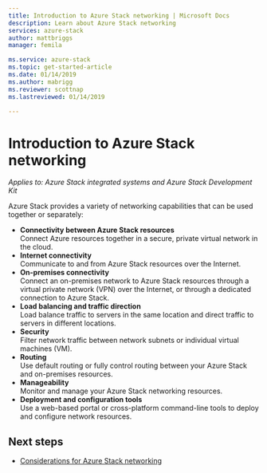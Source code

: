 ```yaml
---
title: Introduction to Azure Stack networking | Microsoft Docs
description: Learn about Azure Stack networking
services: azure-stack
author: mattbriggs
manager: femila

ms.service: azure-stack
ms.topic: get-started-article
ms.date: 01/14/2019
ms.author: mabrigg
ms.reviewer: scottnap
ms.lastreviewed: 01/14/2019

---
```

# Introduction to Azure Stack networking

*Applies to: Azure Stack integrated systems and Azure Stack Development Kit*

Azure Stack provides a variety of networking capabilities that can be used together or separately:

- **Connectivity between Azure Stack resources**  
    Connect Azure resources together in a secure, private virtual network in the cloud.
- **Internet connectivity**  
    Communicate to and from Azure Stack resources over the Internet.
- **On-premises connectivity**  
    Connect an on-premises network to Azure Stack resources through a virtual private network (VPN) over the Internet, or through a dedicated connection to Azure Stack.
- **Load balancing and traffic direction**  
    Load balance traffic to servers in the same location and direct traffic to servers in different locations.
- **Security**  
    Filter network traffic between network subnets or individual virtual machines (VM).
- **Routing**  
    Use default routing or fully control routing between your Azure Stack and on-premises resources.
- **Manageability**  
    Monitor and manage your Azure Stack networking resources.
- **Deployment and configuration tools**  
    Use a web-based portal or cross-platform command-line tools to deploy and configure network resources.


## Next steps

* [Considerations for Azure Stack networking](azure-stack-network-differences.md)